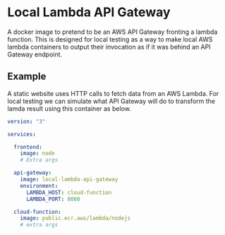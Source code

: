 # Local Lambda API Gateway

A docker image to pretend to be an AWS API Gateway fronting a lambda function. This is designed for local testing as a way to make local AWS lambda containers to output their invocation as if it was behind an API Gateway endpoint.

## Example

A static website uses HTTP calls to fetch data from an AWS Lambda. For local testing we can simulate what API Gateway will do to transform the lamda result using this container as below.

```yaml
version: "3"

services:

  frontend:
    image: node
    # Extra args

  api-gateway:
    image: local-lambda-api-gateway
    environment:
      LAMBDA_HOST: cloud-function
      LAMBDA_PORT: 8080

  cloud-function:
    image: public.ecr.aws/lambda/nodejs
    # extra args

```